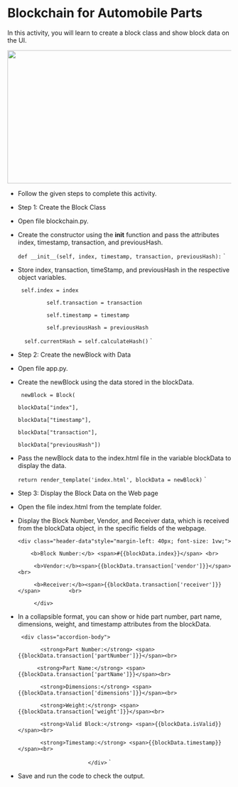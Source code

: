 Blockchain for Automobile Parts 
====================

In this activity, you will learn to create a block class and show block data on the UI.

<img src= "https://media.slid.es/uploads/1525749/images/10651565/project.gif" width = "700" height = "300">




* Follow the given steps to complete this activity.


* Step 1: Create the Block Class


* Open file blockchain.py.


* Create the constructor using the __init__ function and pass the attributes index, timestamp, transaction, and previousHash.


    ` def __init__(self, index, timestamp, transaction, previousHash): `
`


* Store index, transaction, timeStamp, and previousHash in the respective object variables.


    ` self.index = index`

    `         self.transaction = transaction`
    
    `         self.timestamp = timestamp`
    
    `         self.previousHash = previousHash`

    `   self.currentHash = self.calculateHash() ` 
            `


* Step 2: Create the newBlock with Data


* Open file app.py.


* Create the newBlock using the data stored in the blockData.


    ` newBlock = Block(`

    ` blockData["index"], `

    ` blockData["timestamp"], `

    ` blockData["transaction"], `

    ` blockData["previousHash"]) `


* Pass the newBlock data to the index.html file in the variable blockData to display the data.


    ` return render_template('index.html', blockData = newBlock) `
        `


* Step 3: Display the Block Data on the Web page


* Open the file index.html from the template folder.


* Display the Block Number, Vendor, and Receiver data, which is received from the blockData object, in the specific fields of the webpage.



    ` <div class="header-data"style="margin-left: 40px; font-size: 1vw;">  `

    `	  <b>Block Number:</b> <span>#{{blockData.index}}</span> <br> `

    ` 	  <b>Vendor:</b><span>{{blockData.transaction['vendor']}}</span><br>`


    `	  <b>Receiver:</b><span>{{blockData.transaction['receiver']}}</span>         <br>`

    `     </div>`


* In a collapsible format, you can show or hide part number, part name, dimensions, weight, and timestamp attributes from the blockData.


    ` <div class="accordion-body">`

    `		<strong>Part Number:</strong> <span>{{blockData.transaction['partNumber']}}</span><br>`

    `		<strong>Part Name:</strong> <span>{{blockData.transaction['partName']}}</span><br> `

    `		<strong>Dimensions:</strong> <span>{{blockData.transaction['dimensions']}}</span><br>`

    `		<strong>Weight:</strong> <span>{{blockData.transaction['weight']}}</span><br>`

    `		<strong>Valid Block:</strong> <span>{{blockData.isValid}}</span><br>`
    
    `		<strong>Timestamp:</strong> <span>{{blockData.timestamp}}</span><br>`

    `						</div> `
                            `




* Save and run the code to check the output.
